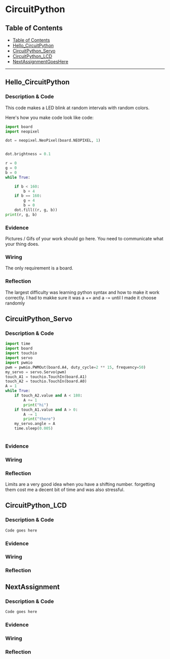 # CircuitPython
## Table of Contents
* [Table of Contents](#TableOfContents)
* [Hello_CircuitPython](#Hello_CircuitPython)
* [CircuitPython_Servo](#CircuitPython_Servo)
* [CircuitPython_LCD](#CircuitPython_LCD)
* [NextAssignmentGoesHere](#NextAssignment)
---

## Hello_CircuitPython

### Description & Code

This code makes a LED blink at random intervals with random colors.

Here's how you make code look like code:
```python
import board
import neopixel

dot = neopixel.NeoPixel(board.NEOPIXEL, 1)


dot.brightness = 0.1

r = 0
g = 0
b = 0
while True:

    if b < 160:
        b + 4
    if b == 160:
        g = 4
        b = 0
    dot.fill((r, g, b))
print(r, g, b)

```


### Evidence
Pictures / Gifs of your work should go here.  You need to communicate what your thing does.

### Wiring
The only requirement is a board.
### Reflection
The largest difficulty was learning python syntax and how to make it work correctly. I had to makke sure it was a += and a -= until I made it choose randomly




## CircuitPython_Servo

### Description & Code

```python
import time
import board
import touchio
import servo
import pwmio
pwm = pwmio.PWMOut(board.A4, duty_cycle=2 ** 15, frequency=50)
my_servo = servo.Servo(pwm)
touch_A1 = touchio.TouchIn(board.A1)  
touch_A2 = touchio.TouchIn(board.A0)  
A = 1
while True:
    if touch_A2.value and A < 180:
        A += 1
        print("hi")
    if touch_A1.value and A > 0:
        A -= 1
        print("there")
    my_servo.angle = A
    time.sleep(0.005)
    


```

### Evidence

### Wiring

### Reflection
Limits are a very good idea when you have a shifting number. forgetting them cost me a decent bit of time and was also stressful.



## CircuitPython_LCD

### Description & Code

```python
Code goes here

```

### Evidence

### Wiring

### Reflection





## NextAssignment

### Description & Code

```python
Code goes here

```

### Evidence

### Wiring

### Reflection
